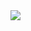 <img src="https://github-readme-stats.vercel.app/api?username=furrior&theme=calm&show_icons=true&include_all_commits=true&count_private=true&hide_rank=true&hide=stars&show=reviews">
